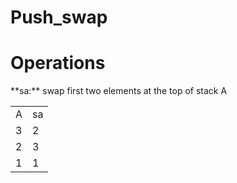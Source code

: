 # Push_swap

# Operations

<div>
      **sa:** swap first two elements at the top of stack A
      <table>
            <tr><td> A </td><td>sa</td></tr>
            <tr> <td>3</td> <td>2</td> </tr>
            <tr> <td>2</td> <td>3</td> </tr
            <tr> <td>1</td> <td>1</td> </tr>
      </table>
</div>
